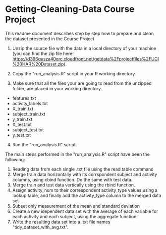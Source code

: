 # Getting-Cleaning-Data Course Project

This readme document describes step by step how to prepare and clean the dataset presented in the Course Project.

1) Unzip the source file with the data in a local directory of your machine (you can find the zip file here: https://d396qusza40orc.cloudfront.net/getdata%2Fprojectfiles%2FUCI%20HAR%20Dataset.zip).

2) Copy the "run_analysis.R" script in your R working directory.

3) Make sure that all the files your are going to read from the unzipped folder, are placed in your working directory.
  - features.txt
  - activity_labels.txt
  - X_train.txt
  - subject_train.txt
  - y_train.txt
  - X_test.txt
  - subject_test.txt
  - y_test.txt

4) Run the "run_analysis.R" script.

The main steps performed in the "run_analysis.R" script have been the following:

1. Reading data from each single .txt file using the read.table command
2. Merge train data horizontally with its corrspondent subject and activity columns, using cbind function. Do the same with test data.
3. Merge train and test data vertically using the rbind function.
4. Assign activity_num to their correspondent activity_type values using a lookup table, and finally add the activity_type column to the merged data set
5. Subset only measurement of the mean and standard deviation
6. Create a new idependent data set with the average of each variable for each activity and each subject, using the aggregate function.
7. Write the resulting data set into a .txt file names "tidy_dataset_with_avg.txt".
